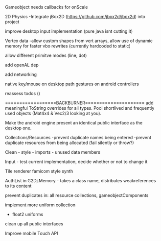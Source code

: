 Gameobject needs callbacks for onScale

 2D Physics
    -Integrate jBox2D (https://github.com/jbox2d/jbox2d) into project
    
improve desktop input implementation (pure java isnt cutting it)

Vertex data
    -allow custom shapes from vert arrays, allow use of dynamic memory for faster vbo rewrites (currently hardcoded to static)
    
allow different primitve modes (line, dot)

add openAL dep

add networking

native key/mouse on desktop path
gestures on android
controllers
        
reassess todos ()

==================BACKBURNER=====================
add meaningful ToString overrides for all types.
Pool shortlived and frequently used objects (Mat4x4 & Vec2/3 looking at you).

Make the android engine present an identical public interface as the desktop one.

Collections/Resources
    -prevent duplicate names being entered
    -prevent duplicate resources from being allocated (fail silently or throw?)

Clean
    - style
    - imports
    - unused data members

Input
    - test current implementation, decide whether or not to change it

Tile renderer
famicom style synth


AuthList in G2Dj.Memory
    - takes a class name, distributes weakreferences to its content

prevent duplicates in: all resource collections, gameobjectComponents

implement more uniform collection
 - float2 uniforms

clean up all public interfaces

Improve mobile Touch API
